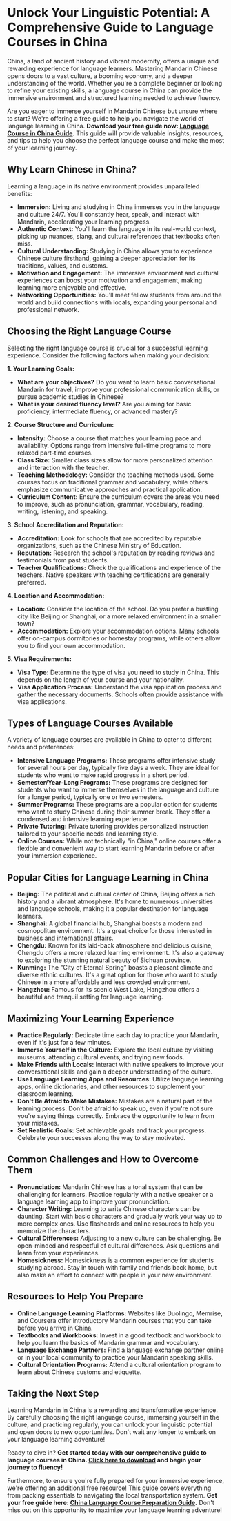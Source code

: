 # Unlock Your Linguistic Potential: A Comprehensive Guide to Language Courses in China

China, a land of ancient history and vibrant modernity, offers a unique and rewarding experience for language learners. Mastering Mandarin Chinese opens doors to a vast culture, a booming economy, and a deeper understanding of the world. Whether you're a complete beginner or looking to refine your existing skills, a language course in China can provide the immersive environment and structured learning needed to achieve fluency.

Are you eager to immerse yourself in Mandarin Chinese but unsure where to start?  We're offering a free guide to help you navigate the world of language learning in China. **Download your free guide now: [Language Course in China Guide](https://udemywork.com/language-course-in-china)**. This guide will provide valuable insights, resources, and tips to help you choose the perfect language course and make the most of your learning journey.

## Why Learn Chinese in China?

Learning a language in its native environment provides unparalleled benefits:

*   **Immersion:** Living and studying in China immerses you in the language and culture 24/7. You'll constantly hear, speak, and interact with Mandarin, accelerating your learning progress.
*   **Authentic Context:** You'll learn the language in its real-world context, picking up nuances, slang, and cultural references that textbooks often miss.
*   **Cultural Understanding:** Studying in China allows you to experience Chinese culture firsthand, gaining a deeper appreciation for its traditions, values, and customs.
*   **Motivation and Engagement:** The immersive environment and cultural experiences can boost your motivation and engagement, making learning more enjoyable and effective.
*   **Networking Opportunities:** You'll meet fellow students from around the world and build connections with locals, expanding your personal and professional network.

## Choosing the Right Language Course

Selecting the right language course is crucial for a successful learning experience. Consider the following factors when making your decision:

**1. Your Learning Goals:**

*   **What are your objectives?** Do you want to learn basic conversational Mandarin for travel, improve your professional communication skills, or pursue academic studies in Chinese?
*   **What is your desired fluency level?** Are you aiming for basic proficiency, intermediate fluency, or advanced mastery?

**2. Course Structure and Curriculum:**

*   **Intensity:** Choose a course that matches your learning pace and availability. Options range from intensive full-time programs to more relaxed part-time courses.
*   **Class Size:** Smaller class sizes allow for more personalized attention and interaction with the teacher.
*   **Teaching Methodology:** Consider the teaching methods used. Some courses focus on traditional grammar and vocabulary, while others emphasize communicative approaches and practical application.
*   **Curriculum Content:** Ensure the curriculum covers the areas you need to improve, such as pronunciation, grammar, vocabulary, reading, writing, listening, and speaking.

**3. School Accreditation and Reputation:**

*   **Accreditation:** Look for schools that are accredited by reputable organizations, such as the Chinese Ministry of Education.
*   **Reputation:** Research the school's reputation by reading reviews and testimonials from past students.
*   **Teacher Qualifications:** Check the qualifications and experience of the teachers. Native speakers with teaching certifications are generally preferred.

**4. Location and Accommodation:**

*   **Location:** Consider the location of the school. Do you prefer a bustling city like Beijing or Shanghai, or a more relaxed environment in a smaller town?
*   **Accommodation:** Explore your accommodation options. Many schools offer on-campus dormitories or homestay programs, while others allow you to find your own accommodation.

**5. Visa Requirements:**

*   **Visa Type:** Determine the type of visa you need to study in China. This depends on the length of your course and your nationality.
*   **Visa Application Process:** Understand the visa application process and gather the necessary documents. Schools often provide assistance with visa applications.

## Types of Language Courses Available

A variety of language courses are available in China to cater to different needs and preferences:

*   **Intensive Language Programs:** These programs offer intensive study for several hours per day, typically five days a week. They are ideal for students who want to make rapid progress in a short period.
*   **Semester/Year-Long Programs:** These programs are designed for students who want to immerse themselves in the language and culture for a longer period, typically one or two semesters.
*   **Summer Programs:** These programs are a popular option for students who want to study Chinese during their summer break. They offer a condensed and intensive learning experience.
*   **Private Tutoring:** Private tutoring provides personalized instruction tailored to your specific needs and learning style.
*   **Online Courses:** While not technically "in China," online courses offer a flexible and convenient way to start learning Mandarin before or after your immersion experience.

## Popular Cities for Language Learning in China

*   **Beijing:** The political and cultural center of China, Beijing offers a rich history and a vibrant atmosphere. It's home to numerous universities and language schools, making it a popular destination for language learners.
*   **Shanghai:** A global financial hub, Shanghai boasts a modern and cosmopolitan environment. It's a great choice for those interested in business and international affairs.
*   **Chengdu:** Known for its laid-back atmosphere and delicious cuisine, Chengdu offers a more relaxed learning environment. It's also a gateway to exploring the stunning natural beauty of Sichuan province.
*   **Kunming:** The "City of Eternal Spring" boasts a pleasant climate and diverse ethnic cultures. It's a great option for those who want to study Chinese in a more affordable and less crowded environment.
*   **Hangzhou:** Famous for its scenic West Lake, Hangzhou offers a beautiful and tranquil setting for language learning.

## Maximizing Your Learning Experience

*   **Practice Regularly:** Dedicate time each day to practice your Mandarin, even if it's just for a few minutes.
*   **Immerse Yourself in the Culture:** Explore the local culture by visiting museums, attending cultural events, and trying new foods.
*   **Make Friends with Locals:** Interact with native speakers to improve your conversational skills and gain a deeper understanding of the culture.
*   **Use Language Learning Apps and Resources:** Utilize language learning apps, online dictionaries, and other resources to supplement your classroom learning.
*   **Don't Be Afraid to Make Mistakes:** Mistakes are a natural part of the learning process. Don't be afraid to speak up, even if you're not sure you're saying things correctly. Embrace the opportunity to learn from your mistakes.
*   **Set Realistic Goals:** Set achievable goals and track your progress. Celebrate your successes along the way to stay motivated.

## Common Challenges and How to Overcome Them

*   **Pronunciation:** Mandarin Chinese has a tonal system that can be challenging for learners. Practice regularly with a native speaker or a language learning app to improve your pronunciation.
*   **Character Writing:** Learning to write Chinese characters can be daunting. Start with basic characters and gradually work your way up to more complex ones. Use flashcards and online resources to help you memorize the characters.
*   **Cultural Differences:** Adjusting to a new culture can be challenging. Be open-minded and respectful of cultural differences. Ask questions and learn from your experiences.
*   **Homesickness:** Homesickness is a common experience for students studying abroad. Stay in touch with family and friends back home, but also make an effort to connect with people in your new environment.

## Resources to Help You Prepare

*   **Online Language Learning Platforms:** Websites like Duolingo, Memrise, and Coursera offer introductory Mandarin courses that you can take before you arrive in China.
*   **Textbooks and Workbooks:** Invest in a good textbook and workbook to help you learn the basics of Mandarin grammar and vocabulary.
*   **Language Exchange Partners:** Find a language exchange partner online or in your local community to practice your Mandarin speaking skills.
*   **Cultural Orientation Programs:** Attend a cultural orientation program to learn about Chinese customs and etiquette.

## Taking the Next Step

Learning Mandarin in China is a rewarding and transformative experience. By carefully choosing the right language course, immersing yourself in the culture, and practicing regularly, you can unlock your linguistic potential and open doors to new opportunities. Don't wait any longer to embark on your language learning adventure!

Ready to dive in? **Get started today with our comprehensive guide to language courses in China. [Click here to download](https://udemywork.com/language-course-in-china) and begin your journey to fluency!**

Furthermore, to ensure you're fully prepared for your immersive experience, we're offering an additional free resource! This guide covers everything from packing essentials to navigating the local transportation system. **Get your free guide here: [China Language Course Preparation Guide](https://udemywork.com/language-course-in-china).** Don't miss out on this opportunity to maximize your language learning adventure!
